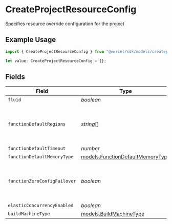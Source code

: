 # CreateProjectResourceConfig

Specifies resource override configuration for the project

## Example Usage

```typescript
import { CreateProjectResourceConfig } from "@vercel/sdk/models/createprojectop.js";

let value: CreateProjectResourceConfig = {};
```

## Fields

| Field                                                                      | Type                                                                       | Required                                                                   | Description                                                                |
| -------------------------------------------------------------------------- | -------------------------------------------------------------------------- | -------------------------------------------------------------------------- | -------------------------------------------------------------------------- |
| `fluid`                                                                    | *boolean*                                                                  | :heavy_minus_sign:                                                         | N/A                                                                        |
| `functionDefaultRegions`                                                   | *string*[]                                                                 | :heavy_minus_sign:                                                         | The regions to deploy Vercel Functions to for this project                 |
| `functionDefaultTimeout`                                                   | *number*                                                                   | :heavy_minus_sign:                                                         | N/A                                                                        |
| `functionDefaultMemoryType`                                                | [models.FunctionDefaultMemoryType](../models/functiondefaultmemorytype.md) | :heavy_minus_sign:                                                         | N/A                                                                        |
| `functionZeroConfigFailover`                                               | *boolean*                                                                  | :heavy_minus_sign:                                                         | Specifies whether Zero Config Failover is enabled for this project.        |
| `elasticConcurrencyEnabled`                                                | *boolean*                                                                  | :heavy_minus_sign:                                                         | N/A                                                                        |
| `buildMachineType`                                                         | [models.BuildMachineType](../models/buildmachinetype.md)                   | :heavy_minus_sign:                                                         | N/A                                                                        |